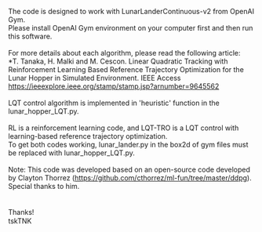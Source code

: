The code is designed to work with LunarLanderContinuous-v2 from OpenAI Gym.<br>
Please install OpenAI Gym environment on your computer first and then run this software.
<br><br>
For more details about each algorithm, please read the following article:<br>
*T. Tanaka, H. Malki and M. Cescon. Linear Quadratic Tracking with Reinforcement Learning Based Reference Trajectory Optimization for the Lunar Hopper in Simulated Environment. IEEE Access https://ieeexplore.ieee.org/stamp/stamp.jsp?arnumber=9645562
<br><br>
LQT control algorithm is implemented in 'heuristic' function in the lunar_hopper_LQT.py.<br>
<br>
RL is a reinforcement learning code, and LQT-TRO is a LQT control with learning-based reference trajectory optimization.
<br>To get both codes working, lunar_lander.py in the box2d of gym files must be replaced with lunar_hopper_LQT.py.
<br><br>
Note: This code was developed based on an open-source code developed by Clayton Thorrez (https://github.com/cthorrez/ml-fun/tree/master/ddpg). Special thanks to him.<br>
<br><br>
Thanks!　<br>
tskTNK
